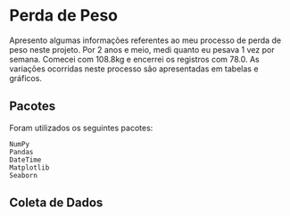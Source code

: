 # Perda de Peso

Apresento algumas informações referentes ao meu processo de perda de peso neste projeto. Por 2 anos e meio, medi quanto eu pesava 1 vez por semana. Comecei com 108.8kg e encerrei os registros com 78.0. As variações ocorridas neste processo são apresentadas em tabelas e gráficos.

## Pacotes
Foram utilizados os seguintes pacotes:
```
NumPy
Pandas
DateTime
Matplotlib
Seaborn
```

## Coleta de Dados
